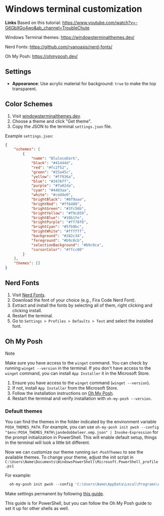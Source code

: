 # Windows terminal customization

**Links**
Based on this tutorial: https://www.youtube.com/watch?v=-G6GbXGo4wo&ab_channel=TroubleChute

Windows Terminal themes: https://windowsterminalthemes.dev/

Nerd Fonts: https://github.com/ryanoasis/nerd-fonts/

Oh My Posh: https://ohmyposh.dev/

## Settings
- **Appearance**: Use acrylic material for background: `true` to make the top transparent.

## Color Schemes
1. Visit [windowsterminalthemes.dev](https://windowsterminalthemes.dev/).
2. Choose a theme and click "Get theme".
3. Copy the JSON to the terminal `settings.json` file.

Example `settings.json`:
```json
{
    "schemes": [
        {
            "name": "BlulocoDark",
            "black": "#41444d",
            "red": "#fc2f52",
            "green": "#25a45c",
            "yellow": "#ff936a",
            "blue": "#3476ff",
            "purple": "#7a82da",
            "cyan": "#4483aa",
            "white": "#cdd4e0",
            "brightBlack": "#8f9aae",
            "brightRed": "#ff6480",
            "brightGreen": "#3fc56b",
            "brightYellow": "#f9c859",
            "brightBlue": "#10b1fe",
            "brightPurple": "#ff78f8",
            "brightCyan": "#5fb9bc",
            "brightWhite": "#ffffff",
            "background": "#282c34",
            "foreground": "#b9c0cb",
            "selectionBackground": "#b9c0ca",
            "cursorColor": "#ffcc00"
        }
    ],
    "themes": []
}

```

## Nerd Fonts
1. Visit [Nerd Fonts](https://github.com/ryanoasis/nerd-fonts/).
2. Download the font of your choice (e.g., Fira Code Nerd Font).
3. Extract and install the fonts by selecting all of them, right clicking and clicking install.
4. Restart the terminal.
5. Go to `Settings > Profiles > Defaults > Text` and select the installed font.

## Oh My Posh

> [!NOTE]  
> Make sure you have access to the `winget` command. You can check by running `winget --version` in the terminal.
> If you don't have access to the `winget` command, you can install `App Installer` it in the Microsoft Store.

1. Ensure you have access to the `winget` command (`winget --version`).
2. If not, install `App Installer` from the Microsoft Store.
3. Follow the installation instructions on [Oh My Posh](https://ohmyposh.dev/docs/installation/windows).
4. Restart the terminal and verify installation with `oh-my-posh --version`.

### Default themes

You can find the themes in the folder indicated by the environment variable `POSH_THEMES_PATH`. For example, 
you can use `oh-my-posh init pwsh --config "$env:POSH_THEMES_PATH\jandedobbeleer.omp.json" | Invoke-Expression` for the 
prompt initialization in PowerShell. This will enable default setup, things in the terminal will look a little bit different.

Now we can customize our theme running `Get-PoshThemes` to see the available themes. To change your theme, adjust the 
init script in `C:\Users\Name\Documents\WindowsPowerShell\Microsoft.PowerShell_profile.ps1`

For example:
```powershell Microsoft.PowerShell_profile.ps1
  oh-my-posh init pwsh --config 'C:\Users\Name\AppData\Local\Programs\oh-my-posh\themes\kali.omp.json' | Invoke-Expression
```

Make settings permanent by following [this guide](https://ohmyposh.dev/docs/installation/prompt).

This guide is for PowerShell, but you can follow the Oh My Posh guide to set it up for other shells as well.
